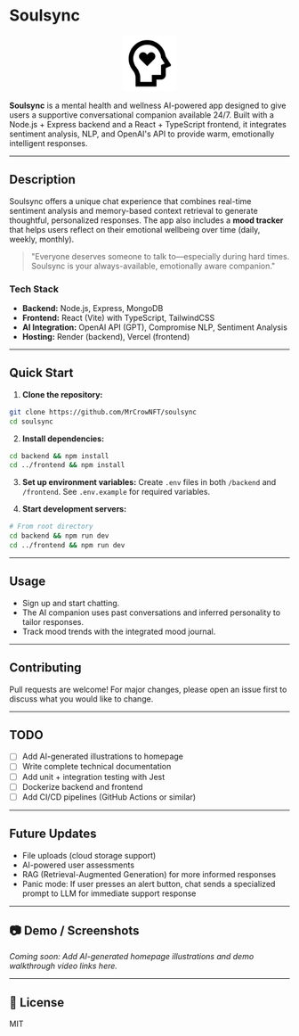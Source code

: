# Soulsync

<p align="center">
  <img src="frontend/public/mental-health-icon.svg" alt="SoulSync Logo" width="100" />
</p>

**Soulsync** is a mental health and wellness AI-powered app designed to give users a supportive conversational companion available 24/7. Built with a Node.js + Express backend and a React + TypeScript frontend, it integrates sentiment analysis, NLP, and OpenAI's API to provide warm, emotionally intelligent responses.

---

## Description

Soulsync offers a unique chat experience that combines real-time sentiment analysis and memory-based context retrieval to generate thoughtful, personalized responses. The app also includes a **mood tracker** that helps users reflect on their emotional wellbeing over time (daily, weekly, monthly).

> "Everyone deserves someone to talk to—especially during hard times. Soulsync is your always-available, emotionally aware companion."

### Tech Stack

- **Backend:** Node.js, Express, MongoDB
- **Frontend:** React (Vite) with TypeScript, TailwindCSS
- **AI Integration:** OpenAI API (GPT), Compromise NLP, Sentiment Analysis
- **Hosting:** Render (backend), Vercel (frontend)

---

## Quick Start

1. **Clone the repository:**

```bash
git clone https://github.com/MrCrowNFT/soulsync
cd soulsync
```

2. **Install dependencies:**

```bash
cd backend && npm install
cd ../frontend && npm install
```

3. **Set up environment variables:**
   Create `.env` files in both `/backend` and `/frontend`. See `.env.example` for required variables.

4. **Start development servers:**

```bash
# From root directory
cd backend && npm run dev
cd ../frontend && npm run dev
```

---

## Usage

- Sign up and start chatting.
- The AI companion uses past conversations and inferred personality to tailor responses.
- Track mood trends with the integrated mood journal.

---

## Contributing

Pull requests are welcome! For major changes, please open an issue first to discuss what you would like to change.

---

## TODO

- [ ] Add AI-generated illustrations to homepage
- [ ] Write complete technical documentation
- [ ] Add unit + integration testing with Jest
- [ ] Dockerize backend and frontend
- [ ] Add CI/CD pipelines (GitHub Actions or similar)

---

## Future Updates

- File uploads (cloud storage support)
- AI-powered user assessments
- RAG (Retrieval-Augmented Generation) for more informed responses
- Panic mode: If user presses an alert button, chat sends a specialized prompt to LLM for immediate support response

---

## 📷 Demo / Screenshots

_Coming soon: Add AI-generated homepage illustrations and demo walkthrough video links here._

---

## 📄 License

MIT
